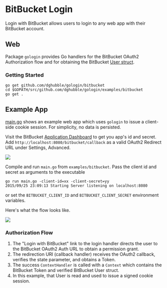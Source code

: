 
# BitBucket Login

Login with BitBucket allows users to login to any web app with their BitBucket account.

## Web

Package `gologin` provides Go handlers for the BitBucket OAuth2 Authorization flow and for obtaining the BitBucket [User struct](https://github.com/dghubble/gologin/blob/master/bitbucket/verify.go).

### Getting Started

    go get github.com/dghubble/gologin/bitbucket
    cd $GOPATH/src/github.com/dghubble/gologin/examples/bitbucket
    go get .

## Example App

[main.go](main.go) shows an example web app which uses `gologin` to issue a client-side cookie session. For simplicity, no data is persisted.

Visit the BitBucket [Application Dashboard](https://developers.bitbucket.com/apps) to get you app's id and secret. Add `http://localhost:8080/bitbucket/callback` as a valid OAuth2 Redirect URL under Settings, Advanced.

<img src="https://storage.googleapis.com/dghubble/bitbucket-valid-callback.png">

Compile and run `main.go` from `examples/bitbucket`. Pass the client id and secret as arguments to the executable

    go run main.go -client-id=xx -client-secret=yy
    2015/09/25 23:09:13 Starting Server listening on localhost:8080

or set the `BITBUCKET_CLIENT_ID` and `BITBUCKET_CLIENT_SECRET` environment variables.

Here's what the flow looks like.

<img src="https://storage.googleapis.com/dghubble/bitbucket-web-login.gif">

### Authorization Flow

1. The "Login with BitBucket" link to the login handler directs the user to the BitBucket OAuth2 Auth URL to obtain a permission grant.
2. The redirection URI (callback handler) receives the OAuth2 callback, verifies the state parameter, and obtains a Token.
3. The success `ContextHandler` is called with a `Context` which contains the BitBucket Token and verified BitBucket User struct.
4. In this example, that User is read and used to issue a signed cookie session.


